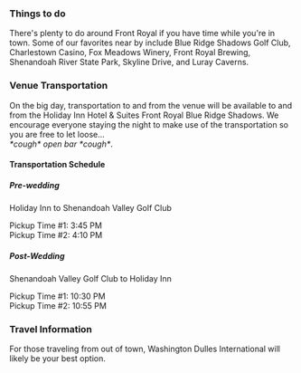 ### Things to do
There's plenty to do around Front Royal if you have time while you're in town. Some of our favorites near by include Blue Ridge Shadows Golf Club, Charlestown Casino, Fox Meadows Winery, Front Royal Brewing, Shenandoah River State Park, Skyline Drive, and Luray Caverns.

### Venue Transportation
On the big day, transportation to and from the venue will be available to and from the Holiday Inn Hotel & Suites Front Royal Blue Ridge Shadows. We encourage everyone staying the night to make use of the transportation so you are free to let loose...<br> _\*cough\* open bar \*cough\*_.

#### Transportation Schedule

<div class="pickup-time">
  <div class="pickup-time__section">
    <h5 class="pickup-time__heading">Pre-wedding</h5>
    <p class="pickup-time__meta">Holiday Inn to Shenandoah Valley Golf Club</p>
    Pickup Time #1: 3:45 PM<br>
    Pickup Time #2: 4:10 PM
  </div>

  <div class="pickup-time__section">
    <h5 class="pickup-time__heading">Post-Wedding</h5>
    <p class="pickup-time__meta">Shenandoah Valley Golf Club to Holiday Inn</p>
    Pickup Time #1: 10:30 PM<br>
    Pickup Time #2: 10:55 PM 
  </div>
</div>

### Travel Information
For those traveling from out of town, Washington Dulles International will likely be your best option.
